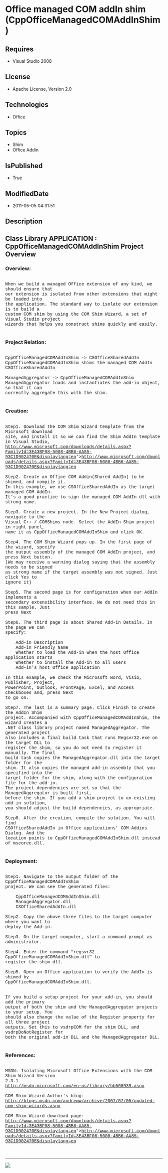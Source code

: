 # Office managed COM addIn shim (CppOfficeManagedCOMAddInShim)
## Requires
* Visual Studio 2008
## License
* Apache License, Version 2.0
## Technologies
* Office
## Topics
* Shim
* Office Addin
## IsPublished
* True
## ModifiedDate
* 2011-05-05 04:31:51
## Description

<p style="font-family:Courier New"></p>
<h2>Class Library APPLICATION : CppOfficeManagedCOMAddInShim Project Overview</h2>
<p style="font-family:Courier New"></p>
<h3>Overview:</h3>
<p style="font-family:Courier New"><br>
When we build a managed Office extension of any kind, we should ensure that<br>
our extension is isolated from other extensions that might be loaded into <br>
the application. The standard way to isolate our extension is to build a <br>
custom COM shim by using the COM Shim Wizard, a set of Visual Studio project<br>
wizards that helps you construct shims quickly and easily.<br>
<br>
</p>
<h3>Project Relation:</h3>
<p style="font-family:Courier New"><br>
CppOfficeManagedCOMAddInShim -&gt; CSOfficeSharedAddIn<br>
CppOfficeManagedCOMAddInShim shims the managed COM AddIn CSOfficeSharedAddIn<br>
<br>
ManagedAggregator -&gt; CppOfficeManagedCOMAddInShim<br>
ManagedAggregator loads and instantiates the add-in object, so that it can <br>
correctly aggregate this with the shim.<br>
<br>
</p>
<h3>Creation:</h3>
<p style="font-family:Courier New"><br>
Step1. Download the COM Shim Wizard template from the Microsoft download<br>
site, and install it so we can find the Shim AddIn template in Visual Studio,<br>
<a target="_blank" href="&lt;a target=" href="http://www.microsoft.com/downloads/details.aspx?FamilyId=3E43BF08-5008-4BB6-AA85-93C1D902470E&displaylang=en">http://www.microsoft.com/downloads/details.aspx?FamilyId=3E43BF08-5008-4BB6-AA85-93C1D902470E&displaylang=en</a>'&gt;<a target="_blank" href="http://www.microsoft.com/downloads/details.aspx?FamilyId=3E43BF08-5008-4BB6-AA85-93C1D902470E&displaylang=en">http://www.microsoft.com/downloads/details.aspx?FamilyId=3E43BF08-5008-4BB6-AA85-93C1D902470E&displaylang=en</a><br>
<br>
Step2. Create an Office COM Addin(Shared AddIn) to be shimed, and compile it. <br>
In this example, we use CSOfficeSharedAddIn as the target managed COM AddIn.<br>
It's a good practice to sign the managed COM AddIn dll with strong name.<br>
<br>
Step3. Create a new project. In the New Project dialog, navigate to the <br>
Visual C&#43;&#43; / COMShims node. Select the AddIn Shim project in right panel, <br>
name it as CppOfficeManagedCOMAddInShim and click OK.<br>
<br>
Step4. The COM Shim Wizard pops up. In the first page of the wizard, specify <br>
the output assembly of the managed COM AddIn project, and press Next button. <br>
(We may receive a warning dialog saying that the assembly needs to be signed <br>
as strong name if the target assembly was not signed. Just click Yes to <br>
ignore it)<br>
<br>
Step5. The second page is for configuration when our AddIn implements a <br>
secondary extensibility interface. We do not need this in this sample. Just <br>
press Next<br>
<br>
Step6. The third page is about Shared Add-in Details. In the page we can <br>
specify:<br>
<br>
&nbsp;&nbsp;&nbsp;&nbsp;Add-in Description<br>
&nbsp;&nbsp;&nbsp;&nbsp;Add-in Friendly Name<br>
&nbsp;&nbsp;&nbsp;&nbsp;Whether to load the Add-in when the host Office application starts<br>
&nbsp;&nbsp;&nbsp;&nbsp;Whether to install the Add-in to all users<br>
&nbsp;&nbsp;&nbsp;&nbsp;Add-in's host Office application<br>
&nbsp;&nbsp;&nbsp;&nbsp;<br>
In this example, we check the Microsoft Word, Visio, Publisher, Project, <br>
PowerPoint, Outlook, FrontPage, Excel, and Access checkboxes and, press Next <br>
to go on.<br>
<br>
Step7. The last is a summary page. Click Finish to create the AddIn Shim <br>
project. Accompanied with CppOfficeManagedCOMAddInShim, the wizard creates a <br>
.NET class library project named ManagedAggregator. The generated project <br>
also includes a final build task that runs Regsvr32.exe on the target DLL to <br>
register the shim, so you do not need to register it manually. The final <br>
build task copies the ManagedAggregator.dll into the target folder for the <br>
shim. It also copies the managed add-in assembly that you specified into the <br>
target folder for the shim, along with the configuration file for the add-in. <br>
The project dependencies are set so that the ManagedAggregator is built first, <br>
before the shim. If you add a shim project to an existing add-in solution, <br>
you should adjust the build dependencies, as appropriate. <br>
<br>
Step8. After the creation, compile the solution. You will find <br>
CSOfficeSharedAddIn in Office applications' COM Addins Dialog. And the <br>
location points to CppOfficeManagedCOMAddInShim.dll instead of mscoree.dll.<br>
<br>
</p>
<h3>Deployment:</h3>
<p style="font-family:Courier New"><br>
Step1. Navigate to the output folder of the CppOfficeManagedCOMAddInShim <br>
project. We can see the generated files:<br>
<br>
&nbsp;&nbsp;&nbsp;&nbsp;CppOfficeManagedCOMAddInShim.dll<br>
&nbsp;&nbsp;&nbsp;&nbsp;ManagedAggregator.dll<br>
&nbsp;&nbsp;&nbsp;&nbsp;CSOfficeSharedAddIn.dll<br>
<br>
Step2. Copy the above three files to the target computer where you want to <br>
deploy the Add-in.<br>
<br>
Step3. On the target computer, start a command prompt as administrator.<br>
<br>
Step4. Enter the command &quot;regsvr32 CppOfficeManagedCOMAddInShim.dll&quot; to
<br>
register the shim dll.<br>
<br>
Step5. Open an Office application to verify the AddIn is shimed by <br>
CppOfficeManagedCOMAddInShim.dll.<br>
<br>
<br>
If you build a setup project for your add-in, you should add the primary <br>
output of both the shim and the ManagedAggregator projects to your setup. You <br>
should also change the value of the Register property for all three project <br>
outputs. Set this to vsdrpCOM for the shim DLL, and vsdrpDoNotRegister for <br>
both the original add-in DLL and the ManagedAggregator DLL. <br>
<br>
</p>
<h3>References:</h3>
<p style="font-family:Courier New"><br>
MSDN: Isolating Microsoft Office Extensions with the COM Shim Wizard Version <br>
2.3.1<br>
<a target="_blank" href="http://msdn.microsoft.com/en-us/library/bb508939.aspx">http://msdn.microsoft.com/en-us/library/bb508939.aspx</a><br>
<br>
COM Shim Wizard Author's blog:<br>
<a target="_blank" href="http://blogs.msdn.com/andreww/archive/2007/07/05/updated-com-shim-wizards.aspx">http://blogs.msdn.com/andreww/archive/2007/07/05/updated-com-shim-wizards.aspx</a><br>
<br>
COM Shim Wizard download page:<br>
<a target="_blank" href="&lt;a target=" href="http://www.microsoft.com/downloads/details.aspx?FamilyId=3E43BF08-5008-4BB6-AA85-93C1D902470E&displaylang=en">http://www.microsoft.com/downloads/details.aspx?FamilyId=3E43BF08-5008-4BB6-AA85-93C1D902470E&displaylang=en</a>'&gt;<a target="_blank" href="http://www.microsoft.com/downloads/details.aspx?FamilyId=3E43BF08-5008-4BB6-AA85-93C1D902470E&displaylang=en">http://www.microsoft.com/downloads/details.aspx?FamilyId=3E43BF08-5008-4BB6-AA85-93C1D902470E&displaylang=en</a><br>
<br>
<br>
</p>
<hr>
<div><a href="http://go.microsoft.com/?linkid=9759640" style="margin-top:3px"><img src="http://bit.ly/onecodelogo">
</a></div>
